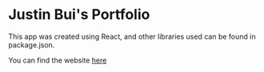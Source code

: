 # Justin Bui's Portfolio

This app was created using React, and other libraries used can be found in package.json.

You can find the website [here](https://justin-bui.netlify.app/)
